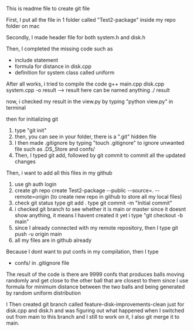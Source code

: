 This is readme file to create git file

First, I put all the file in 1 folder called "Test2-package" inside my repo folder on mac

Secondly, I made header file for both system.h and disk.h

Then, I completed the missing code such as 
- include statement
- formula for distance in disk.cpp
- definition for system class called uniform

After all works, i tried to compile the code
g++ main.cpp disk.cpp system.cpp -o result      --> result here can be named anything
./ result

now, i checked my result in the view.py by typing "python view.py" in terminal

then for initializing git
1. type "git init"
2. then, you can see in your folder, there is a ".git" hidden file
3. I then made .gitignore by typing "touch .gitignore" to ignore unwanted file such as .DS_Store and confs/
4. Then, I typed git add, followed by git commit to commit all the updated changes

Then, i want to add all this files in my github
1. use gh auth login
2. create gh repo create Test2-package --public --source=. --remote=origin (to create new repo in github to store all my local files)
3. check git status
    type git add .
    type git commit -m "Initial commit"
4. i checked git branch to see whether it is main or master
    since it doesnt show anything, it means I havent created it yet
    i type "git checkout -b main"
5. since I already connected with my remote repository, then I type git push -u origin main
6. all my files are in github already

Because I dont want to put confs in my compilation, then I type
- confs/ in .gitignore file

The result of the code is there are 9999 confs that produces balls moving randomly and get close to the other ball that are closest to them since I use formula for minimum distance between the two balls and being generated by random uniform distribution


I Then created git branch called  feature-disk-improvements-clean just for disk.cpp and disk.h and was figuring out what happened when I switched out from main to this branch and I still to work on it, I also git merge it to main.